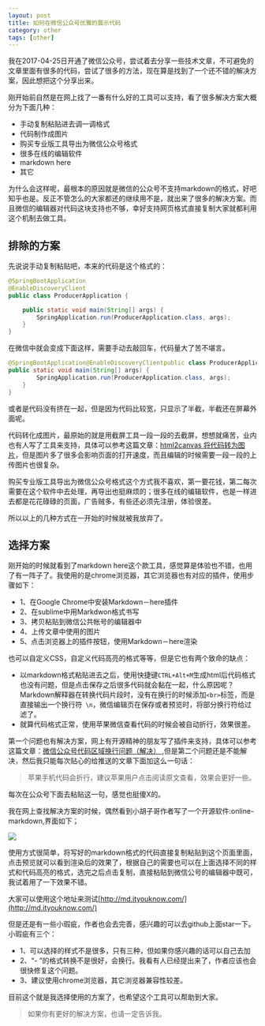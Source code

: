 ```yaml
---
layout: post
title: 如何在微信公众号优雅的展示代码
category: other
tags: [other]
---
```


我在2017-04-25日开通了微信公众号，尝试着去分享一些技术文章，不可避免的文章里面有很多的代码，尝试了很多的方法，现在算是找到了一个还不错的解决方案，因此想把这个分享出来。

刚开始前自然是在网上找了一番有什么好的工具可以支持，看了很多解决方案大概分为下面几种：

-  手动复制粘贴进去调一调格式
-  代码制作成图片
-  购买专业版工具导出为微信公众号格式
-  很多在线的编辑软件
-  markdown here
-  其它

为什么会这样呢，最根本的原因就是微信的公众号不支持markdown的格式，好吧知乎也是。反正不管怎么的大家都还的继续用不是，就出来了很多的解决方案。而且微信的编辑器对代码这块支持也不够，幸好支持网页格式直接复制大家就都利用这个机制去做工具。

## 排除的方案

先说说手动复制粘贴吧，本来的代码是这个格式的：

``` java
@SpringBootApplication
@EnableDiscoveryClient
public class ProducerApplication {

	public static void main(String[] args) {
		SpringApplication.run(ProducerApplication.class, args);
	}
}
```

在微信中就会变成下面这样，需要手动去敲回车，代码量大了苦不堪言。

``` java
@SpringBootApplication@EnableDiscoveryClientpublic class ProducerApplication {
public static void main(String[] args) {
		SpringApplication.run(ProducerApplication.class, args);
	}
}
```

或者是代码没有挤在一起，但是因为代码比较宽，只显示了半截，半截还在屏幕外面呢。

代码转化成图片，最原始的就是用截屏工具一段一段的去截屏，想想就痛苦，业内也有人写了工具来支持，具体可以参考这篇文章：[html2canvas 将代码转为图片](https://www.h5jun.com/post/convert-code-to-image-via-html2canvas.html)，但是图片多了很多会影响页面的打开速度，而且编辑的时候需要一段一段的上传图片也很复杂。

购买专业版工具导出为微信公众号格式这个方式我不喜欢，第一要花钱，第二每次需要在这个软件中去处理，再导出也挺麻烦的；很多在线的编辑软件，也是一样进去都是花花碌碌的页面，广告贼多，有些还必须先注册，体验很差。

所以以上的几种方式在一开始的时候就被我放弃了。

## 选择方案

刚开始的时候就看到了markdown here这个款工具，感觉算是体验也不错，也用了有一阵子了。我使用的是chrome浏览器，其它浏览器也有对应的插件，使用步骤如下：

- 1、在Google Chrome中安装Markdown－here插件
- 2、在sublime中用Markdwon格式书写
- 3、拷贝粘贴到微信公共帐号的编辑器中
- 4、上传文章中使用的图片
- 5、点击浏览器上的插件按钮，使用Markdown－here渲染

也可以自定义CSS，自定义代码高亮的格式等等，但是它也有两个致命的缺点：

- 以markdown格式粘贴进去之后，使用快捷键```CTRL+Alt+M```生成html后代码格式也没有问题，但是点击保存之后很多代码就会黏在一起，什么原因呢？Markdown解释器在转换代码片段时，没有在换行的时候添加```<br>```标签，而是直接输出一个换行符``` \n```，微信编辑页在保存或者预览时，将部分换行符给过滤了。
- 就算代码格式正常，使用苹果微信查看代码的时候会被自动折行，效果很差。

第一个问题也有解决方案，网上有开源精神的朋友写了插件来支持，具体可以参考这篇文章：[微信公众号代码区域换行问题（解决）
](http://www.jianshu.com/p/ea588ec043ab),但是第二个问题还是不能解决，然后我只能每次贴心的给推送的文章下面加这么一句话：

> 苹果手机代码会折行，建议苹果用户点击阅读原文查看，效果会更好一些。

每次在公众号下面去粘贴这一句，感觉也挺傻X的。

我在网上查找解决方案的时候，偶然看到小胡子哥作者写了一个开源软件:online-markdown,界面如下；

 
![](http://www.ityoukow.com/assets/images/2017/online-markdown.png)

使用方式很简单，将写好的markdown格式的代码直接复制粘贴到这个页面里面，点击预览就可以看到渲染后的效果了，根据自己的需要也可以在上面选择不同的样式和代码高亮的格式，选完之后点击复制，直接粘贴到微信公号的编辑器中既可，我试着用了一下效果不错。

大家可以使用这个地址来测试[http://md.ityouknow.com/](http://md.ityouknow.com/)

但是还是有一些小瑕疵，作者也会去完善，感兴趣的可以去github上面star一下。小瑕疵有三个：

- 1、可以选择的样式不是很多，只有三种，但如果你感兴趣的话可以自己去加
- 2、“- ”的格式转换不是很好，会换行。我看有人已经提出来了，作者应该也会很快修复这个问题。
- 3、建议使用chrome浏览器，其它浏览器兼容性较差。

目前这个就是我选择使用的方案了，也希望这个工具可以帮助到大家。

> 如果你有更好的解决方案，也请一定告诉我。


